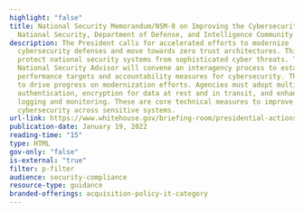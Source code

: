 ```yaml
---
highlight: "false"
title: National Security Memorandum/NSM-8 on Improving the Cybersecurity of
  National Security, Department of Defense, and Intelligence Community Systems
description: The President calls for accelerated efforts to modernize
  cybersecurity defenses and move towards zero trust architectures. This aims to
  protect national security systems from sophisticated cyber threats. The
  National Security Advisor will convene an interagency process to establish
  performance targets and accountability measures for cybersecurity. This aims
  to drive progress on modernization efforts. Agencies must adopt multi-factor
  authentication, encryption for data at rest and in transit, and enhanced
  logging and monitoring. These are core technical measures to improve
  cybersecurity across sensitive systems.
url-link: https://www.whitehouse.gov/briefing-room/presidential-actions/2022/01/19/memorandum-on-improving-the-cybersecurity-of-national-security-department-of-defense-and-intelligence-community-systems/
publication-date: January 19, 2022
reading-time: "15"
type: HTML
gov-only: "false"
is-external: "true"
filter: p-filter
audience: security-compliance
resource-type: guidance
branded-offerings: acquisition-policy-it-category
---
```

